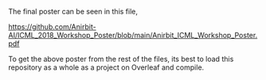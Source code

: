 The final poster can be seen in this file,

https://github.com/Anirbit-AI/ICML_2018_Workshop_Poster/blob/main/Anirbit_ICML_Workshop_Poster.pdf

To get the above poster from the rest of the files, its best to load this repository as a whole as a project on Overleaf and compile. 
